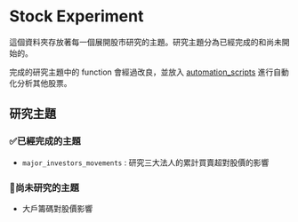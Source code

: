 # Stock Experiment

這個資料夾存放著每一個展開股市研究的主題。研究主題分為已經完成的和尚未開始的。

完成的研究主題中的 function 會經過改良，並放入 [automation_scripts](https://github.com/nuts-has-been-taken/tw-stock/tree/main/automation_scripts) 進行自動化分析其他股票。

## 研究主題

### ✅已經完成的主題

- `major_investors_movements` : 研究三大法人的累計買賣超對股價的影響

### 📝尚未研究的主題

- 大戶籌碼對股價影響
